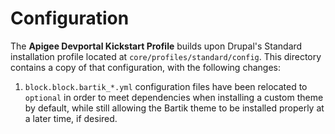 # Configuration

The **Apigee Devportal Kickstart Profile** builds upon Drupal's Standard installation profile located at `core/profiles/standard/config`. This directory contains a copy of that configuration, with the following changes:

1. `block.block.bartik_*.yml` configuration files have been relocated to `optional` in order to meet dependencies when installing a custom theme by default, while still allowing the Bartik theme to be installed properly at a later time, if desired.
